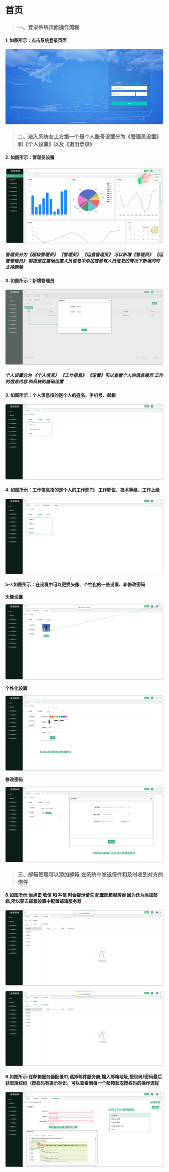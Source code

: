 # 首页

> ###  一、登录系统页面操作流程

#### 1. 如图所示：点击系统登录页面

![如图所示](../file/dly.png)

> ###  二、进入系统右上方第一个是个人账号设置分为《管理员设置》和《个人设置》以及《退出登录》

#### 2. 如图所示：管理员设置

![如图所示](../file/zh.png)

 ##### 管理员分为《超级管理员》 《管理员》 《运营管理员》 可以新增《管理员》 《运营管理员》 前提是在基础设置人员信息中添加或者有人员信息的情况下新增同时支持删除

#### 3. 如图所示：新增管理员

![如图所示](../file/szgly.png)

##### 个人设置分为 《个人信息》 《工作信息》 《设置》可以查看个人的信息展示 工作的信息内容 和系统的基础设置

#### 3. 如图所示：个人信息指的是个人的姓名、手机号、邮箱

![如图所示](../file/grxx.png)

#### 4. 如图所示：工作信息指的是个人的工作部门、工作职位、技术等级、工作上级

![如图所示](../file/gzxx.png)

#### 5-7.如图所示：在设置中可以更换头像、个性化的一些设置、和修改密码

**头像设置**

![如图所示](../file/txsz.png)

**个性化设置**

![如图所示](../file/gxh.png)

**修改密码**

![如图所示](../file/xgmm.png)

> ###  三、邮箱管理可以添加邮箱,在系统中发送信件和及时收到对方的信件

#### 8.如图所示:当点击 收信 和 写信 时会提示请先  配置邮箱服务器  因为还为添加邮箱,所以要去邮箱设置中配置邮箱服务器

![如图所示](../file/sx.png)

![如图所示](../file/xx.png)

#### 9.如图所示:在邮箱服务器配置中,选择邮件服务商,输入邮箱地址,授权码/密码最后获取授权码（授权码有提示标识，可以查看到每一个邮箱获取授权码的操作流程

![如图所示](../file/yxsz.png)